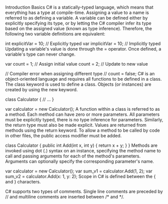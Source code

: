 Introduction
Basics
C# is a statically-typed language, which means that everything has a type at compile-time. Assigning a value to a name is referred to as defining a variable. A variable can be defined either by explicitly specifying its type, or by letting the C# compiler infer its type based on the assigned value (known as type inference). Therefore, the following two variable definitions are equivalent:

int explicitVar = 10; // Explicitly typed
var implicitVar = 10; // Implicitly typed
Updating a variable's value is done through the = operator. Once defined, a variable's type can never change.

var count = 1; // Assign initial value
count = 2;     // Update to new value

// Compiler error when assigning different type
// count = false;
C# is an object-oriented language and requires all functions to be defined in a class. The class keyword is used to define a class. Objects (or instances) are created by using the new keyword.

class Calculator
{
    // ...
}

var calculator = new Calculator();
A function within a class is referred to as a method. Each method can have zero or more parameters. All parameters must be explicitly typed, there is no type inference for parameters. Similarly, the return type must also be made explicit. Values are returned from methods using the return keyword. To allow a method to be called by code in other files, the public access modifier must be added.

class Calculator
{
    public int Add(int x, int y)
    {
        return x + y;
    }
}
Methods are invoked using dot (.) syntax on an instance, specifying the method name to call and passing arguments for each of the method's parameters. Arguments can optionally specify the corresponding parameter's name.

var calculator = new Calculator();
var sum_v1 = calculator.Add(1, 2);
var sum_v2 = calculator.Add(x: 1, y: 2);
Scope in C# is defined between the { and } characters.

C# supports two types of comments. Single line comments are preceded by // and multiline comments are inserted between /* and */.
